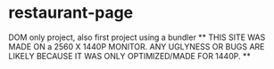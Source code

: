 # restaurant-page
DOM only project, also first project using a bundler
** THIS SITE WAS MADE ON a 2560 X 1440P MONITOR. ANY UGLYNESS OR BUGS ARE LIKELY BECAUSE IT WAS ONLY OPTIMIZED/MADE FOR 1440P. **
